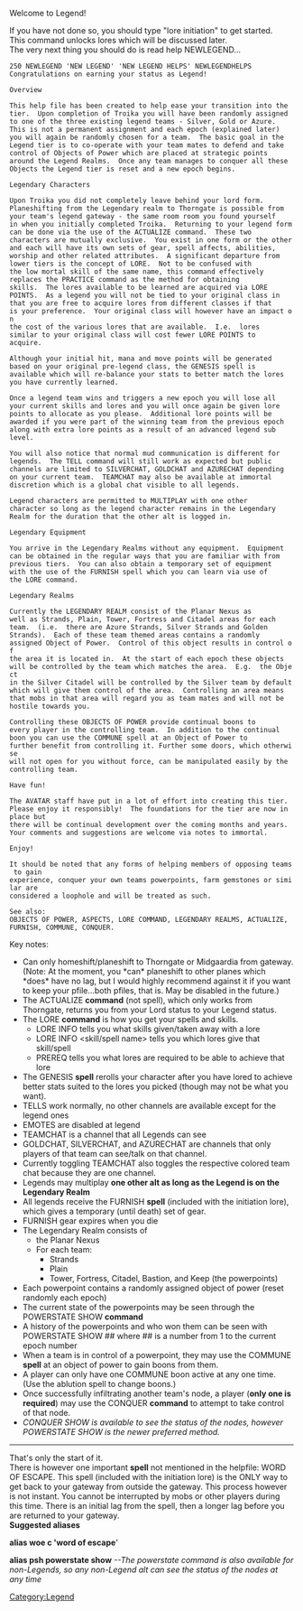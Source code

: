 Welcome to Legend!

If you have not done so, you should type "lore initiation" to get
started.  
This command unlocks lores which will be discussed later.  
The very next thing you should do is read help NEWLEGEND...

`250 NEWLEGEND 'NEW LEGEND' 'NEW LEGEND HELPS' NEWLEGENDHELPS`  
`Congratulations on earning your status as Legend!`  
  
`Overview`  
  
`This help file has been created to help ease your transition into the`  
`tier.  Upon completion of Troika you will have been randomly assigned`  
`to one of the three existing legend teams - Silver, Gold or Azure.`  
`This is not a permanent assignment and each epoch (explained later)`  
`you will again be randomly chosen for a team.  The basic goal in the`  
`Legend tier is to co-operate with your team mates to defend and take`  
`control of Objects of Power which are placed at strategic points`  
`around the Legend Realms.  Once any team manages to conquer all these`  
`Objects the Legend tier is reset and a new epoch begins.`  
  
`Legendary Characters`  
  
`Upon Troika you did not completely leave behind your lord form.`  
`Planeshifting from the Legendary realm to Thorngate is possible from`  
`your team's legend gateway - the same room room you found yourself`  
`in when you initially completed Troika.  Returning to your legend form`  
`can be done via the use of the ACTUALIZE command.  These two`  
`characters are mutually exclusive.  You exist in one form or the other`  
`and each will have its own sets of gear, spell affects, abilities,`  
`worship and other related attributes.  A significant departure from`  
`lower tiers is the concept of LORE.  Not to be confused with`  
`the low mortal skill of the same name, this command effectively`  
`replaces the PRACTICE command as the method for obtaining`  
`skills.  The lores available to be learned are acquired via LORE`  
`POINTS.  As a legend you will not be tied to your original class in`  
`that you are free to acquire lores from different classes if that`  
`is your preference.  Your original class will however have an impact on`  
`the cost of the various lores that are available.  I.e.  lores`  
`similar to your original class will cost fewer LORE POINTS to`  
`acquire.`  
  
`Although your initial hit, mana and move points will be generated`  
`based on your original pre-legend class, the GENESIS spell is`  
`available which will re-balance your stats to better match the lores`  
`you have currently learned.`  
  
`Once a legend team wins and triggers a new epoch you will lose all`  
`your current skills and lores and you will once again be given lore`  
`points to allocate as you please.  Additional lore points will be`  
`awarded if you were part of the winning team from the previous epoch`  
`along with extra lore points as a result of an advanced legend sub`  
`level.`  
  
`You will also notice that normal mud communication is different for`  
`legends.  The TELL command will still work as expected but public`  
`channels are limited to SILVERCHAT, GOLDCHAT and AZURECHAT depending`  
`on your current team.  TEAMCHAT may also be available at immortal`  
`discretion which is a global chat visible to all legends.`  
  
`Legend characters are permitted to MULTIPLAY with one other`  
`character so long as the legend character remains in the Legendary`  
`Realm for the duration that the other alt is logged in.`  
  
`Legendary Equipment`  
  
`You arrive in the Legendary Realms without any equipment.  Equipment`  
`can be obtained in the regular ways that you are familiar with from`  
`previous tiers.  You can also obtain a temporary set of equipment`  
`with the use of the FURNISH spell which you can learn via use of`  
`the LORE command.`  
  
`Legendary Realms`  
  
`Currently the LEGENDARY REALM consist of the Planar Nexus as`  
`well as Strands, Plain, Tower, Fortress and Citadel areas for each`  
`team.  (i.e.  there are Azure Strands, Silver Strands and Golden`  
`Strands).  Each of these team themed areas contains a randomly`  
`assigned Object of Power.  Control of this object results in control of`  
`the area it is located in.  At the start of each epoch these objects`  
`will be controlled by the team which matches the area.  E.g.  the Object`  
`in the Silver Citadel will be controlled by the Silver team by default`  
`which will give them control of the area.  Controlling an area means`  
`that mobs in that area will regard you as team mates and will not be`  
`hostile towards you.`  
  
`Controlling these OBJECTS OF POWER provide continual boons to`  
`every player in the controlling team.  In addition to the continual`  
`boon you can use the COMMUNE spell at an Object of Power to`  
`further benefit from controlling it. Further some doors, which otherwise`  
`will not open for you without force, can be manipulated easily by the`  
`controlling team.`  
  
`Have fun!`  
  
`The AVATAR staff have put in a lot of effort into creating this tier.`  
`Please enjoy it responsibly!  The foundations for the tier are now in place but`  
`there will be continual development over the coming months and years.`  
`Your comments and suggestions are welcome via notes to immortal.`  
  
`Enjoy!`  
  
`It should be noted that any forms of helping members of opposing teams to gain`  
`experience, conquer your own teams powerpoints, farm gemstones or similar are`  
`considered a loophole and will be treated as such.`  
  
`See also:`  
`OBJECTS OF POWER, ASPECTS, LORE COMMAND, LEGENDARY REALMS, ACTUALIZE,`  
`FURNISH, COMMUNE, CONQUER.`

Key notes:

-   Can only homeshift/planeshift to Thorngate or Midgaardia from
    gateway. (Note: At the moment, you \*can\* planeshift to other
    planes which \*does\* have no lag, but I would highly recommend
    against it if you want to keep your pfile...both pfiles, that is.
    May be disabled in the future.)
-   The ACTUALIZE **command** (not spell), which only works from
    Thorngate, returns you from your Lord status to your Legend status.
-   The LORE **command** is how you get your spells and skills.
    -   LORE INFO <lorename> tells you what skills given/taken away with
        a lore
    -   LORE INFO <skill/spell name> tells you which lores give that
        skill/spell
    -   PREREQ <lorename> tells you what lores are required to be able
        to achieve that lore
-   The GENESIS **spell** rerolls your character after you have lored to
    achieve better stats suited to the lores you picked (though may not
    be what you want).
-   TELLS work normally, no other channels are available except for the
    legend ones
-   EMOTES are disabled at legend
-   TEAMCHAT is a channel that all Legends can see
-   GOLDCHAT, SILVERCHAT, and AZURECHAT are channels that only players
    of that team can see/talk on that channel.
-   Currently toggling TEAMCHAT also toggles the respective colored team
    chat because they are one channel.
-   Legends may multiplay **one other alt as long as the Legend is on
    the Legendary Realm**
-   All legends receive the FURNISH **spell** (included with the
    initiation lore), which gives a temporary (until death) set of gear.
-   FURNISH gear expires when you die
-   The Legendary Realm consists of
    -   the Planar Nexus
    -   For each team:
        -   Strands
        -   Plain
        -   Tower, Fortress, Citadel, Bastion, and Keep (the
            powerpoints)
-   Each powerpoint contains a randomly assigned object of power (reset
    randomly each epoch)
-   The current state of the powerpoints may be seen through the
    POWERSTATE SHOW **command**
-   A history of the powerpoints and who won them can be seen with
    POWERSTATE SHOW \## where \## is a number from 1 to the current
    epoch number
-   When a team is in control of a powerpoint, they may use the COMMUNE
    **spell** at an object of power to gain boons from them.
-   A player can only have one COMMUNE boon active at any one time. (Use
    the ablution spell to change boons.)
-   Once successfully infiltrating another team's node, a player (**only
    one is required**) may use the CONQUER **command** to attempt to
    take control of that node.
-   *CONQUER SHOW is available to see the status of the nodes, however
    POWERSTATE SHOW is the newer preferred method.*

<hr />

That's only the start of it.  
There is however one important **spell** not mentioned in the helpfile:
WORD OF ESCAPE. This spell (included with the initiation lore) is the
ONLY way to get back to your gateway from outside the gateway. This
process however is not instant. You cannot be interrupted by mobs or
other players during this time. There is an initial lag from the spell,
then a longer lag before you are returned to your gateway.  
**Suggested aliases**

**alias woe c 'word of escape**'

**alias psh powerstate show** *--The powerstate command is also
available for non-Legends, so any non-Legend alt can see the status of
the nodes at any time*

[Category:Legend](Category:Legend "wikilink")
